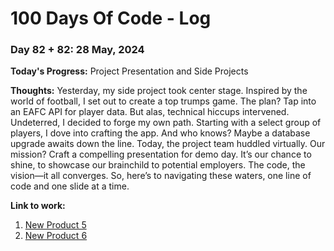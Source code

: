 # 100 Days Of Code - Log

### Day 82 + 82: 28 May, 2024

**Today's Progress:** Project Presentation and Side Projects

**Thoughts:** Yesterday, my side project took center stage. Inspired by the world of football, I set out to create a top trumps game. The plan? Tap into an EAFC API for player data. But alas, technical hiccups intervened. Undeterred, I decided to forge my own path. Starting with a select group of players, I dove into crafting the app. And who knows? Maybe a database upgrade awaits down the line.
Today, the project team huddled virtually. Our mission? Craft a compelling presentation for demo day. It’s our chance to shine, to showcase our brainchild to potential employers. The code, the vision—it all converges. So, here’s to navigating these waters, one line of code and one slide at a time.

**Link to work:**

1. [New Product 5](https://www.eslando.vercel.app?product=4)
2. [New Product 6](https://www.eslando.vercel.app?product=5)

